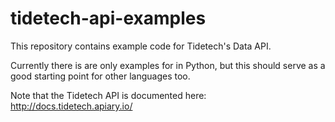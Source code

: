 # tidetech-api-examples

This repository contains example code for Tidetech's Data API.

Currently there is are only examples for in Python, but this should serve as a good starting point for other languages too.

Note that the Tidetech API is documented here: http://docs.tidetech.apiary.io/